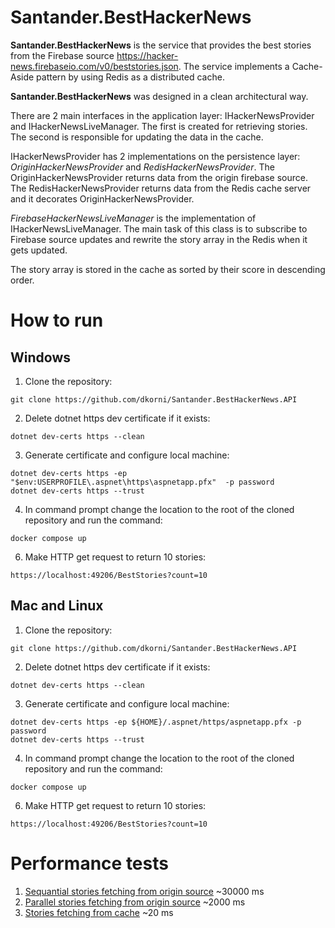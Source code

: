 # Santander.BestHackerNews
**Santander.BestHackerNews** is the service that provides the best stories from the Firebase source https://hacker-news.firebaseio.com/v0/beststories.json. The service implements a Cache-Aside pattern by using Redis as a distributed cache.

**Santander.BestHackerNews** was designed in a clean architectural way.

There are 2 main interfaces in the application layer: IHackerNewsProvider and IHackerNewsLiveManager. The first is created for retrieving stories. The second is responsible for updating the data in the cache.

IHackerNewsProvider has 2 implementations on the persistence layer: *OriginHackerNewsProvider* and *RedisHackerNewsProvider*. The OriginHackerNewsProvider returns data from the origin firebase source. The RedisHackerNewsProvider returns data from the Redis cache server and it decorates OriginHackerNewsProvider.

*FirebaseHackerNewsLiveManager* is the implementation of IHackerNewsLiveManager. The main task of this class is to subscribe to Firebase source updates and rewrite the story array in the Redis when it gets updated.

The story array is stored in the cache as sorted by their score in descending order.

# How to run
## Windows
1. Clone the repository:
```
git clone https://github.com/dkorni/Santander.BestHackerNews.API
```
2. Delete dotnet https dev certificate if it exists:
```
dotnet dev-certs https --clean
```
3. Generate certificate and configure local machine:
```
dotnet dev-certs https -ep "$env:USERPROFILE\.aspnet\https\aspnetapp.pfx"  -p password
dotnet dev-certs https --trust
```
4. In command prompt change the location to the root of the cloned repository and run the command:
```
docker compose up
```
6. Make HTTP get request to return 10 stories:
```
https://localhost:49206/BestStories?count=10
```

## Mac and Linux
1. Clone the repository:
```
git clone https://github.com/dkorni/Santander.BestHackerNews.API
```
2. Delete dotnet https dev certificate if it exists:
```
dotnet dev-certs https --clean
```
3. Generate certificate and configure local machine:
```
dotnet dev-certs https -ep ${HOME}/.aspnet/https/aspnetapp.pfx -p password
dotnet dev-certs https --trust
```
4. In command prompt change the location to the root of the cloned repository and run the command:
```
docker compose up
```
6. Make HTTP get request to return 10 stories:
```
https://localhost:49206/BestStories?count=10
```

# Performance tests
1. [Sequantial stories fetching from origin source](Screenshots/DirectSequantialReadingOfBestStories.png) ~30000 ms
2. [Parallel stories fetching from origin source](Screenshots/ParallelReadingOfBestStories.png) ~2000 ms
3. [Stories fetching from cache](Screenshots/ResponseFromCache.png) ~20 ms

